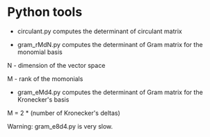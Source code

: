 # Python tools



* circulant.py computes the determinant of circulant matrix

* gram_rMdN.py computes the determinant of Gram matrix for the monomial basis

N - dimension of the vector space

M - rank of the momonials

* gram_eMd4.py computes the determinant of Gram matrix for the Kronecker's basis

M = 2 * (number of Kronecker's deltas)

Warning: gram_e8d4.py is very slow.
